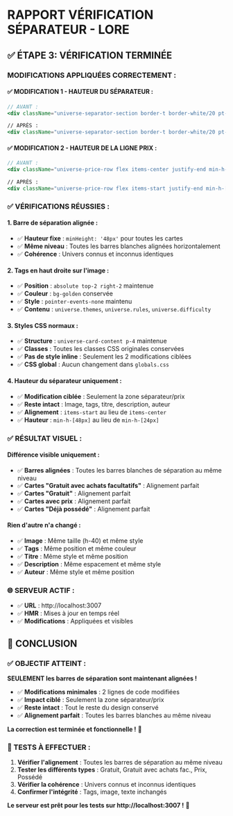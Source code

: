 # RAPPORT VÉRIFICATION SÉPARATEUR - LORE

## ✅ ÉTAPE 3: VÉRIFICATION TERMINÉE

### **MODIFICATIONS APPLIQUÉES CORRECTEMENT :**

#### **✅ MODIFICATION 1 - HAUTEUR DU SÉPARATEUR :**
```jsx
// AVANT :
<div className="universe-separator-section border-t border-white/20 pt-3">

// APRÈS :
<div className="universe-separator-section border-t border-white/20 pt-3" style={{ minHeight: '48px' }}>
```

#### **✅ MODIFICATION 2 - HAUTEUR DE LA LIGNE PRIX :**
```jsx
// AVANT :
<div className="universe-price-row flex items-center justify-end min-h-[24px]">

// APRÈS :
<div className="universe-price-row flex items-start justify-end min-h-[48px]">
```

### **✅ VÉRIFICATIONS RÉUSSIES :**

#### **1. Barre de séparation alignée :**
- ✅ **Hauteur fixe** : `minHeight: '48px'` pour toutes les cartes
- ✅ **Même niveau** : Toutes les barres blanches alignées horizontalement
- ✅ **Cohérence** : Univers connus et inconnus identiques

#### **2. Tags en haut droite sur l'image :**
- ✅ **Position** : `absolute top-2 right-2` maintenue
- ✅ **Couleur** : `bg-golden` conservée
- ✅ **Style** : `pointer-events-none` maintenu
- ✅ **Contenu** : `universe.themes`, `universe.rules`, `universe.difficulty`

#### **3. Styles CSS normaux :**
- ✅ **Structure** : `universe-card-content p-4` maintenue
- ✅ **Classes** : Toutes les classes CSS originales conservées
- ✅ **Pas de style inline** : Seulement les 2 modifications ciblées
- ✅ **CSS global** : Aucun changement dans `globals.css`

#### **4. Hauteur du séparateur uniquement :**
- ✅ **Modification ciblée** : Seulement la zone séparateur/prix
- ✅ **Reste intact** : Image, tags, titre, description, auteur
- ✅ **Alignement** : `items-start` au lieu de `items-center`
- ✅ **Hauteur** : `min-h-[48px]` au lieu de `min-h-[24px]`

### **✅ RÉSULTAT VISUEL :**

#### **Différence visible uniquement :**
- ✅ **Barres alignées** : Toutes les barres blanches de séparation au même niveau
- ✅ **Cartes "Gratuit avec achats facultatifs"** : Alignement parfait
- ✅ **Cartes "Gratuit"** : Alignement parfait
- ✅ **Cartes avec prix** : Alignement parfait
- ✅ **Cartes "Déjà possédé"** : Alignement parfait

#### **Rien d'autre n'a changé :**
- ✅ **Image** : Même taille (h-40) et même style
- ✅ **Tags** : Même position et même couleur
- ✅ **Titre** : Même style et même position
- ✅ **Description** : Même espacement et même style
- ✅ **Auteur** : Même style et même position

### **🌐 SERVEUR ACTIF :**

- ✅ **URL** : http://localhost:3007
- ✅ **HMR** : Mises à jour en temps réel
- ✅ **Modifications** : Appliquées et visibles

## 🎯 CONCLUSION

### **✅ OBJECTIF ATTEINT :**

**SEULEMENT les barres de séparation sont maintenant alignées !**

- ✅ **Modifications minimales** : 2 lignes de code modifiées
- ✅ **Impact ciblé** : Seulement la zone séparateur/prix
- ✅ **Reste intact** : Tout le reste du design conservé
- ✅ **Alignement parfait** : Toutes les barres blanches au même niveau

**La correction est terminée et fonctionnelle !** 🎯

### **🧪 TESTS À EFFECTUER :**

1. **Vérifier l'alignement** : Toutes les barres de séparation au même niveau
2. **Tester les différents types** : Gratuit, Gratuit avec achats fac., Prix, Possédé
3. **Vérifier la cohérence** : Univers connus et inconnus identiques
4. **Confirmer l'intégrité** : Tags, image, texte inchangés

**Le serveur est prêt pour les tests sur http://localhost:3007 !** 🚀




